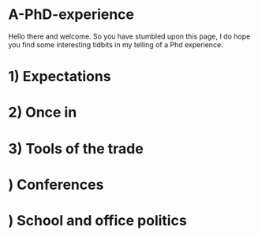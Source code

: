 # A-PhD-experience

Hello there and welcome. So you have stumbled upon this page, I do hope you find some interesting tidbits in my telling of a Phd experience. 

# 1) Expectations

# 2) Once in

# 3) Tools of the trade



# ) Conferences

# ) School and office politics
